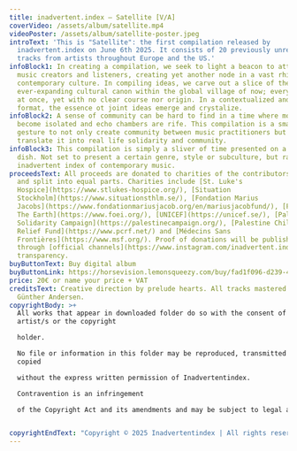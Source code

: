 ```yaml
---
title: inadvertent.index – Satellite [V/A]
coverVideo: /assets/album/satellite.mp4
videoPoster: /assets/album/satellite-poster.jpeg
introText: 'This is "Satellite": the first compilation released by
  inadvertent.index on June 6th 2025. It consists of 20 previously unreleased
  tracks from artists throughout Europe and the US.'
infoBlock1: In creating a compilation, we seek to light a beacon to attract
  music creators and listeners, creating yet another node in a vast rhizome of
  contemporary culture. In compiling ideas, we carve out a slice of the
  ever-expanding cultural canon within the global village of now; everywhere all
  at once, yet with no clear course nor origin. In a contextualized and compiled
  format, the essence ot joint ideas emerge and crystalize.
infoBlock2: A sense of community can be hard to find in a time where more people
  become isolated and echo chambers are rife. This compilation is a small
  gesture to not only create community between music practitioners but also
  translate it into real life solidarity and community.
infoBlock3: This compilation is simply a sliver of time presented on a petri
  dish. Not set to present a certain genre, style or subculture, but rather an
  inadvertent index of contemporary music.
proceedsText: All proceeds are donated to charities of the contributors choice
  and split into equal parts. Charities include [St. Luke's
  Hospice](https://www.stlukes-hospice.org/), [Situation
  Stockholm](https://www.situationsthlm.se/), [Fondation Marius
  Jacobs](https://www.fondationmariusjacob.org/en/mariusjacobfund/), [Friends Of
  The Earth](https://www.foei.org/), [UNICEF](https://unicef.se/), [Palestine
  Solidarity Campaign](https://palestinecampaign.org/), [Palestine Children's
  Relief Fund](https://www.pcrf.net/) and [Médecins Sans
  Frontières](https://www.msf.org/). Proof of donations will be published
  through [official channels](https://www.instagram.com/inadvertent.index/) for
  transparency.
buyButtonText: Buy digital album
buyButtonLink: https://horsevision.lemonsqueezy.com/buy/fad1f096-d239-44e6-9a55-d2e729a7aa97
price: 20€ or name your price + VAT
creditsText: Creative direction by prelude hearts. All tracks mastered by Jacob
  Günther Andersen.
copyrightBody: >+
  All works that appear in downloaded folder do so with the consent of the
  artist/s or the copyright 

  holder. 

  No file or information in this folder may be reproduced, transmitted or
  copied 

  without the express written permission of Inadvertentindex. 

  Contravention is an infringement 

  of the Copyright Act and its amendments and may be subject to legal action.


copyrightEndText: "Copyright © 2025 Inadvertentindex | All rights reserved   "
---
```

